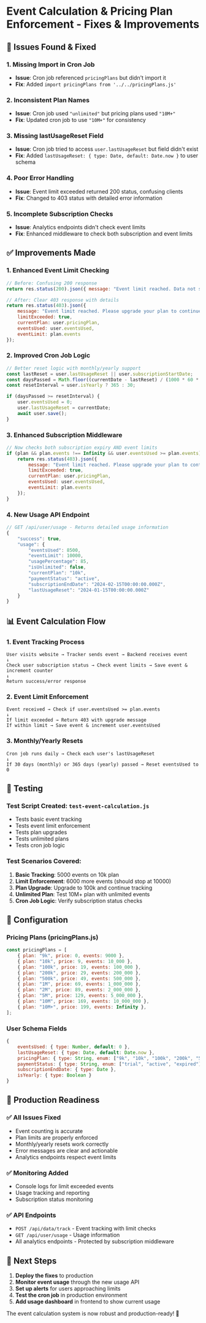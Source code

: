 # Event Calculation & Pricing Plan Enforcement - Fixes & Improvements

## 🚨 Issues Found & Fixed

### 1. **Missing Import in Cron Job**
- **Issue**: Cron job referenced `pricingPlans` but didn't import it
- **Fix**: Added `import pricingPlans from '../../pricingPlans.js'`

### 2. **Inconsistent Plan Names**
- **Issue**: Cron job used `"unlimited"` but pricing plans used `"10M+"`
- **Fix**: Updated cron job to use `"10M+"` for consistency

### 3. **Missing lastUsageReset Field**
- **Issue**: Cron job tried to access `user.lastUsageReset` but field didn't exist
- **Fix**: Added `lastUsageReset: { type: Date, default: Date.now }` to user schema

### 4. **Poor Error Handling**
- **Issue**: Event limit exceeded returned 200 status, confusing clients
- **Fix**: Changed to 403 status with detailed error information

### 5. **Incomplete Subscription Checks**
- **Issue**: Analytics endpoints didn't check event limits
- **Fix**: Enhanced middleware to check both subscription and event limits

## ✅ Improvements Made

### 1. **Enhanced Event Limit Checking**
```javascript
// Before: Confusing 200 response
return res.status(200).json({ message: "Event limit reached. Data not saved, but plan still active." });

// After: Clear 403 response with details
return res.status(403).json({ 
    message: "Event limit reached. Please upgrade your plan to continue tracking.", 
    limitExceeded: true,
    currentPlan: user.pricingPlan,
    eventsUsed: user.eventsUsed,
    eventLimit: plan.events
});
```

### 2. **Improved Cron Job Logic**
```javascript
// Better reset logic with monthly/yearly support
const lastReset = user.lastUsageReset || user.subscriptionStartDate;
const daysPassed = Math.floor((currentDate - lastReset) / (1000 * 60 * 60 * 24));
const resetInterval = user.isYearly ? 365 : 30;

if (daysPassed >= resetInterval) {
    user.eventsUsed = 0;
    user.lastUsageReset = currentDate;
    await user.save();
}
```

### 3. **Enhanced Subscription Middleware**
```javascript
// Now checks both subscription expiry AND event limits
if (plan && plan.events !== Infinity && user.eventsUsed >= plan.events) {
    return res.status(403).json({ 
        message: "Event limit reached. Please upgrade your plan to continue accessing analytics.",
        limitExceeded: true,
        currentPlan: user.pricingPlan,
        eventsUsed: user.eventsUsed,
        eventLimit: plan.events
    });
}
```

### 4. **New Usage API Endpoint**
```javascript
// GET /api/user/usage - Returns detailed usage information
{
    "success": true,
    "usage": {
        "eventsUsed": 8500,
        "eventLimit": 10000,
        "usagePercentage": 85,
        "isUnlimited": false,
        "currentPlan": "10k",
        "paymentStatus": "active",
        "subscriptionEndDate": "2024-02-15T00:00:00.000Z",
        "lastUsageReset": "2024-01-15T00:00:00.000Z"
    }
}
```

## 📊 Event Calculation Flow

### 1. **Event Tracking Process**
```
User visits website → Tracker sends event → Backend receives event
↓
Check user subscription status → Check event limits → Save event & increment counter
↓
Return success/error response
```

### 2. **Event Limit Enforcement**
```
Event received → Check if user.eventsUsed >= plan.events
↓
If limit exceeded → Return 403 with upgrade message
If within limit → Save event & increment user.eventsUsed
```

### 3. **Monthly/Yearly Resets**
```
Cron job runs daily → Check each user's lastUsageReset
↓
If 30 days (monthly) or 365 days (yearly) passed → Reset eventsUsed to 0
```

## 🧪 Testing

### Test Script Created: `test-event-calculation.js`
- Tests basic event tracking
- Tests event limit enforcement
- Tests plan upgrades
- Tests unlimited plans
- Tests cron job logic

### Test Scenarios Covered:
1. **Basic Tracking**: 5000 events on 10k plan
2. **Limit Enforcement**: 6000 more events (should stop at 10000)
3. **Plan Upgrade**: Upgrade to 100k and continue tracking
4. **Unlimited Plan**: Test 10M+ plan with unlimited events
5. **Cron Job Logic**: Verify subscription status checks

## 🔧 Configuration

### Pricing Plans (pricingPlans.js)
```javascript
const pricingPlans = [
    { plan: "9k", price: 0, events: 9000 },
    { plan: "10k", price: 9, events: 10_000 },
    { plan: "100k", price: 19, events: 100_000 },
    { plan: "200k", price: 29, events: 200_000 },
    { plan: "500k", price: 49, events: 500_000 },
    { plan: "1M", price: 69, events: 1_000_000 },
    { plan: "2M", price: 89, events: 2_000_000 },
    { plan: "5M", price: 129, events: 5_000_000 },
    { plan: "10M", price: 169, events: 10_000_000 },
    { plan: "10M+", price: 199, events: Infinity },
];
```

### User Schema Fields
```javascript
{
    eventsUsed: { type: Number, default: 0 },
    lastUsageReset: { type: Date, default: Date.now },
    pricingPlan: { type: String, enum: ["9k", "10k", "100k", "200k", "500k", "1M", "2M", "5M", "10M", "10M+"] },
    paymentStatus: { type: String, enum: ["trial", "active", "expired"] },
    subscriptionEndDate: { type: Date },
    isYearly: { type: Boolean }
}
```

## 🚀 Production Readiness

### ✅ All Issues Fixed
- Event counting is accurate
- Plan limits are properly enforced
- Monthly/yearly resets work correctly
- Error messages are clear and actionable
- Analytics endpoints respect event limits

### ✅ Monitoring Added
- Console logs for limit exceeded events
- Usage tracking and reporting
- Subscription status monitoring

### ✅ API Endpoints
- `POST /api/data/track` - Event tracking with limit checks
- `GET /api/user/usage` - Usage information
- All analytics endpoints - Protected by subscription middleware

## 🎯 Next Steps

1. **Deploy the fixes** to production
2. **Monitor event usage** through the new usage API
3. **Set up alerts** for users approaching limits
4. **Test the cron job** in production environment
5. **Add usage dashboard** in frontend to show current usage

The event calculation system is now robust and production-ready! 🎉 